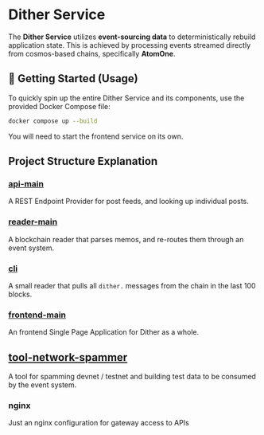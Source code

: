 # Dither Service

The **Dither Service** utilizes **event-sourcing data** to deterministically rebuild application state. This is achieved by processing events streamed directly from cosmos-based chains, specifically **AtomOne**.

## 🚀 Getting Started (Usage)

To quickly spin up the entire Dither Service and its components, use the provided Docker Compose file:

```sh
docker compose up --build
```

You will need to start the frontend service on its own.

## Project Structure Explanation

### [api-main](./packages/api-main/README.md)

A REST Endpoint Provider for post feeds, and looking up individual posts.

### [reader-main](./packages/reader-main/README.md)

A blockchain reader that parses memos, and re-routes them through an event system.

### [cli](./packages/cli)

A small reader that pulls all `dither.` messages from the chain in the last 100 blocks.

### [frontend-main](./packages/frontend-main/README.md)

An frontend Single Page Application for Dither as a whole.

## [tool-network-spammer](./packages/tool-network-spammer/README.md)

A tool for spamming devnet / testnet and building test data to be consumed by the event system.

### nginx

Just an nginx configuration for gateway access to APIs